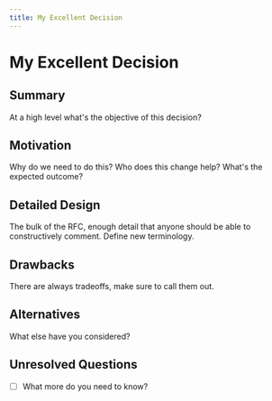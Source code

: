 ```yaml
---
title: My Excellent Decision
---
```


# My Excellent Decision

## Summary

At a high level what's the objective of this decision?

## Motivation

Why do we need to do this? Who does this change help? What's the expected outcome?

## Detailed Design

The bulk of the RFC, enough detail that anyone should be able to constructively comment. Define new terminology.

## Drawbacks

There are always tradeoffs, make sure to call them out.

## Alternatives

What else have you considered?

## Unresolved Questions

 - [ ] What more do you need to know?
